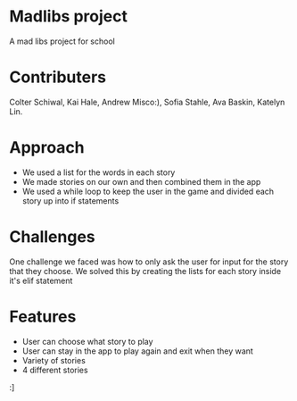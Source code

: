 # Madlibs project
A mad libs project for school

# Contributers
Colter Schiwal, 
Kai Hale, 
Andrew Misco:), 
Sofia Stahle, 
Ava Baskin, 
Katelyn Lin.

# Approach
- We used a list for the words in each story 
- We made stories on our own and then combined them in the app
- We used a while loop to keep the user in the game and divided each story up into if statements

# Challenges
One challenge we faced was how to only ask the user for input for the story that they choose. We solved this by creating the lists for each story inside it's elif statement

# Features
- User can choose what story to play
- User can stay in the app to play again and exit when they want
- Variety of stories
- 4 different stories

:]
